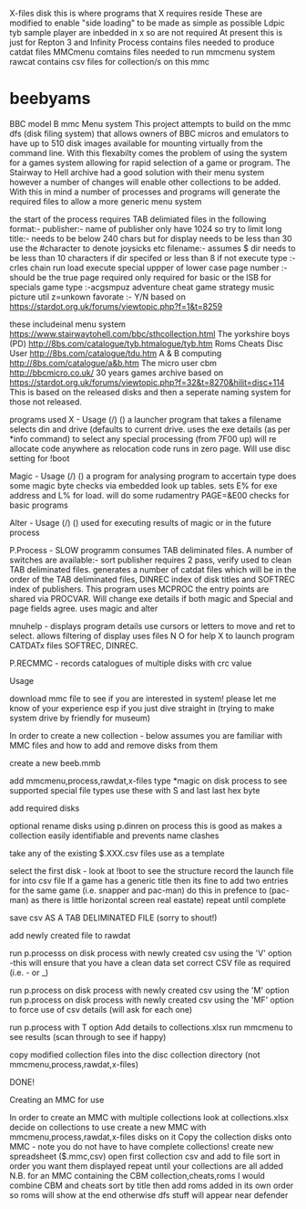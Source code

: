 X-files disk 
this is where programs that X requires reside
These are modified to enable "side loading" to be made as simple as possible
Ldpic
tyb sample player are inbedded in x so are not required
At present this is just for Repton 3 and Infinity
Process
contains files needed to produce catdat files 
MMCmenu
comtains files needed to run mmcmenu system
rawcat
contains csv files for collection/s on this mmc


# beebyams
BBC model B mmc Menu system
This project attempts to build on the mmc dfs (disk filing system) that allows owners of BBC micros and emulators to have up to 510 disk images available for mounting virtually from the command line.
With this flexabilty comes the problem of using the system for a games system allowing for rapid selection of a game or program.
The Stairway to Hell archive had a good solution with their menu system however a number of changes will enable other collections to be added.  With this in mind a number of processes and programs will generate the required files to allow a more generic menu system

the start of the process requires TAB delimiated files in the following format:-
publisher:- name of publisher only have 1024 so try to limit
long title:- needs to be below 240 chars but for display needs to be less than 30 use the #character to denote joysicks etc
filename:- assumes $ dir needs to be less than 10 characters if dir specifed or less than 8 if not
execute type :- crles chain run load execute special uppper of lower case 
page number :- should be the true page required only required for basic or the lSB for specials
game type :-acgsmpuz adventure cheat game strategy music picture util z=unkown
favorate :- Y/N based on https://stardot.org.uk/forums/viewtopic.php?f=1&t=8259

these includeinal menu system https://www.stairwaytohell.com/bbc/sthcollection.html
The yorkshire boys (PD) http://8bs.com/catalogue/tyb.htmalogue/tyb.htm
 Roms
 Cheats
Disc User http://8bs.com/catalogue/tdu.htm
 A & B computing http://8bs.com/catalogue/a&b.htm
 The micro user 
cbm http://bbcmicro.co.uk/  30 years games archive based on https://stardot.org.uk/forums/viewtopic.php?f=32&t=8270&hilit=disc+114
This is based on the released disks and then a seperate naming system for those not released.


programs used
X - Usage <fsp> (<dno>/<dsp>) (<drv>) a launcher program that takes a filename selects din and drive (defaults to current drive.  uses the exe details (as per *info command) to select any special processing (from 7F00 up) will re allocate code anywhere as relocation code runs in zero page.  Will use disc setting for !boot

Magic - Usage <fsp> (<dno>/<dsp>) (<drv>) a program for analysing program to accertain type does some magic byte checks via embedded look up tables. sets E% for exe address and L% for load.  will do some rudamentry PAGE=&E00 checks for basic programs

Alter - Usage <fsp> (<dno>/<dsp>) (<drv>) used for executing results of magic or in the future process

P.Process - SLOW programm consumes TAB deliminated files.  A number of switches are available:- sort publisher requires 2 pass, verify used to clean TAB deliminated files.  generates a number of catdat files which will be in the order of the TAB deliminated files, DINREC index of disk titles and SOFTREC index of publishers. This program uses MCPROC the entry points are shared via PROCVAR. Will change exe details if both magic and Special and page fields agree. uses magic and alter

mnuhelp - displays program details use cursors or letters to move and ret to select.  allows filtering of display
uses files N O for help X to launch program CATDATx files SOFTREC, DINREC.

P.RECMMC - records catalogues of multiple disks with crc value

Usage

download mmc file to see if you are interested in system! please let me know of your experience esp if you just dive straight in (trying to make system drive by friendly for museum)

In order to create a new collection - below assumes you are familiar with MMC files and how to add and remove disks from them

create a new beeb.mmb

add mmcmenu,process,rawdat,x-files
type *magic on disk process to see  supported special file types use these with S and last last hex byte

add required disks

optional rename disks using p.dinren on process this is good as makes a collection easily identifiable and prevents name clashes

take any of the existing $.XXX.csv files
use as a template 

select the first disk - look at !boot to see the structure
record the launch file for into csv file
If a game has a generic title then its fine to add two entries for the same game (i.e. snapper and pac-man) do this in prefence to (pac-man) as there is little horizontal screen real eastate)
repeat until complete

save csv AS A TAB DELIMINATED FILE (sorry to shout!)

add newly created file to rawdat

run p.processs on disk process with newly created csv using the 'V' option -this will ensure that you have a clean data set
correct CSV file as required (i.e. - or _)

run p.process on disk process with newly created csv using the 'M' option 
run p.process on disk process with newly created csv using the 'MF' option to force use of csv details (will ask for each one)

run p.process with T option
Add details to collections.xlsx
run mmcmenu to see results (scan through to see if happy)

copy modified collection files into the disc collection directory (not mmcmenu,process,rawdat,x-files)

DONE!

Creating an MMC for use

In order to create an MMC with multiple collections
look at collections.xlsx decide on collections to use
create a new MMC with mmcmenu,process,rawdat,x-files disks on it
Copy the collection disks onto MMC - note you do not have to have complete collections!
create new spreadsheet ($.mmc,csv) open first collection csv and add to file sort in order you want them displayed
repeat until your collections are all added
N.B.  for an MMC containing the CBM collection,cheats,roms I would combine CBM and cheats sort by title then add roms added in its own order so roms will show at the end otherwise dfs stuff will appear near defender




